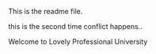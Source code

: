 This is the readme file.

this is the second time conflict happens..

Welcome to Lovely Professional University
